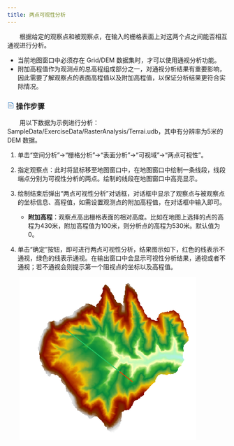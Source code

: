 ```yaml
---
title: 两点可视性分析
---
```


　　根据给定的观察点和被观察点，在输入的栅格表面上对这两个点之间能否相互通视进行分析。

 - 当前地图窗口中必须存在 Grid/DEM 数据集时，才可以使用通视分析功能。 
 - 附加高程值作为观测点的总高程组成部分之一，对通视分析结果有重要影响，因此需要了解观察点的表面高程值以及附加高程值，以保证分析结果更符合实际情况。 

### ![](../img/read.gif) 操作步骤


　　用以下数据为示例进行分析：SampleData/ExerciseData/RasterAnalysis/Terrai.udb，其中有分辨率为5米的 DEM 数据。 

1. 单击“空间分析”→“栅格分析”→“表面分析”→“可视域”→“两点可视性”。 
2. 指定观察点：此时将鼠标移至地图窗口中，在地图窗口中绘制一条线段，线段端点分别为可视性分析的两点。绘制的线段在地图窗口中高亮显示。
3. 绘制结束后弹出“两点可视性分析”对话框，对话框中显示了观察点与被观察点的坐标信息、高程值，如需设置观测点的附加高程值，在对话框中输入即可。
   - **附加高程**：观察点高出栅格表面的相对高度。比如在地图上选择的点的高程为430米，附加高程值为100米，则分析点的高程为530米。默认值为0。

4. 单击“确定”按钮，即可进行两点可视性分析，结果图示如下，红色的线表示不通视，绿色的线表示通视。在输出窗口中会显示可视性分析结果，通视或者不通视；若不通视会则提示第一个阻视点的坐标以及高程值。


　　![](img/TwoVisibilityResult.png)

